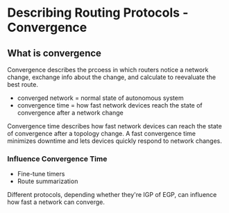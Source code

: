 # Describing Routing Protocols - Convergence

## What is convergence

Convergence describes the prcoess in which routers notice a network change, exchange info about the change, and calculate to reevaluate the best route.

* converged network = normal state of autonomous system
* convergence time = how fast network devices reach the state of convergence after a network change

Convergence time describes how fast network devices can reach the state of convergence after a topology change. A fast convergence time minimizes downtime and lets devices quickly respond to network changes.

### Influence Convergence Time

* Fine-tune timers
* Route summarization

Different protocols, depending whether they're IGP of EGP, can influence how fast a network can converge.
